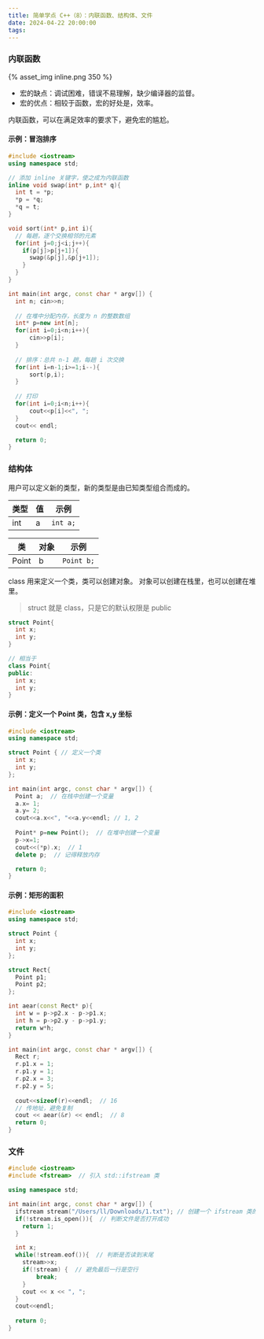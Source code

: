 ```yaml
---
title: 简单学点 C++（8）：内联函数、结构体、文件
date: 2024-04-22 20:00:00
tags:
---
```


### 内联函数

{% asset_img inline.png 350 %}

- 宏的缺点：调试困难，错误不易理解，缺少编译器的监督。
- 宏的优点：相较于函数，宏的好处是，效率。

内联函数，可以在满足效率的要求下，避免宏的尴尬。

#### 示例：冒泡排序

```cpp
#include <iostream>
using namespace std;

// 添加 inline 关键字，使之成为内联函数
inline void swap(int* p,int* q){
  int t = *p;
  *p = *q;
  *q = t;
}

void sort(int* p,int i){
  // 每趟，逐个交换相邻的元素
  for(int j=0;j<i;j++){
    if(p[j]>p[j+1]){
      swap(&p[j],&p[j+1]);
    }
  }
}

int main(int argc, const char * argv[]) {
  int n; cin>>n;
  
  // 在堆中分配内存，长度为 n 的整数数组
  int* p=new int[n];
  for(int i=0;i<n;i++){
      cin>>p[i];
  }
  
  // 排序：总共 n-1 趟，每趟 i 次交换
  for(int i=n-1;i>=1;i--){
      sort(p,i);
  }
  
  // 打印
  for(int i=0;i<n;i++){
      cout<<p[i]<<", ";
  }
  cout<< endl;

  return 0;
}
```

### 结构体

用户可以定义新的类型，新的类型是由已知类型组合而成的。

| 类型 | 值 | 示例 |
| --- | --- | --- |
| int | a | `int a;` |

| 类 | 对象 | 示例 |
| --- | --- | --- |
| Point | b | `Point b;` |

class 用来定义一个类，类可以创建对象。
对象可以创建在栈里，也可以创建在堆里。

> struct 就是 class，只是它的默认权限是 public

```cpp
struct Point{
  int x;
  int y;
}

// 相当于
class Point{
public:
  int x;
  int y;
}
```

#### 示例：定义一个 Point 类，包含 x,y 坐标

```cpp
#include <iostream>
using namespace std;

struct Point { // 定义一个类
  int x;
  int y;
};

int main(int argc, const char * argv[]) {
  Point a;  // 在栈中创建一个变量
  a.x= 1;
  a.y= 2;
  cout<<a.x<<", "<<a.y<<endl; // 1, 2
  
  Point* p=new Point();  // 在堆中创建一个变量
  p->x=1;
  cout<<(*p).x;  // 1
  delete p;  // 记得释放内存

  return 0;
}
```

#### 示例：矩形的面积

```cpp
#include <iostream>
using namespace std;

struct Point {
  int x;
  int y;
};

struct Rect{
  Point p1;
  Point p2;
};

int aear(const Rect* p){
  int w = p->p2.x - p->p1.x;
  int h = p->p2.y - p->p1.y;
  return w*h;
}

int main(int argc, const char * argv[]) {
  Rect r;
  r.p1.x = 1;
  r.p1.y = 1;
  r.p2.x = 3;
  r.p2.y = 5;
  
  cout<<sizeof(r)<<endl;  // 16
  // 传地址，避免复制
  cout << aear(&r) << endl;  // 8
  return 0;
}
```

### 文件

```cpp
#include <iostream>
#include <fstream>  // 引入 std::ifstream 类

using namespace std;

int main(int argc, const char * argv[]) {
  ifstream stream("/Users/ll/Downloads/1.txt"); // 创建一个 ifstream 类的对象 stream
  if(!stream.is_open()){  // 判断文件是否打开成功
    return 1;
  }

  int x;
  while(!stream.eof()){  // 判断是否读到末尾
    stream>>x;
    if(!stream) {  // 避免最后一行是空行
        break;
    }
    cout << x << ", ";
  }
  cout<<endl;
  
  return 0;
}
```
